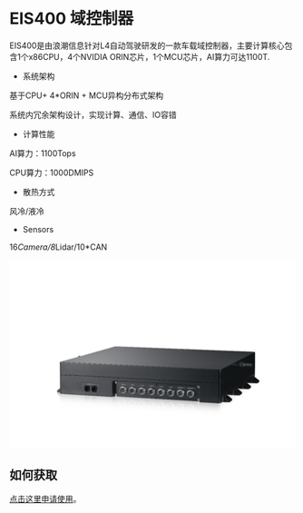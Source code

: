 # EIS400 域控制器
EIS400是由浪潮信息针对L4自动驾驶研发的一款车载域控制器，主要计算核心包含1个x86CPU，4个NVIDIA ORIN芯片，1个MCU芯片，AI算力可达1100T.

* 系统架构

基于CPU+ 4*ORIN + MCU异构分布式架构

系统内冗余架构设计，实现计算、通信、IO容错

* 计算性能

AI算力：1100Tops

CPU算力：1000DMIPS

* 散热方式

风冷/液冷

* Sensors

16*Camera/8*Lidar/10*CAN



![avatar](../imgs/EIS400_outlook.png)

## 如何获取



[点击这里申请使用](AutoDRRT@ieisystem.com)。
